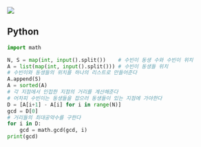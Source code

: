 [![](https://user-images.githubusercontent.com/54588441/201681931-f8423050-f4b9-459f-8a66-5ed40d3ab478.png)](https://acmicpc.net/problem/17087)

## Python
```python
import math

N, S = map(int, input().split())    # 수빈이 동생 수와 수빈이 위치
A = list(map(int, input().split())) # 수빈이 동생들 위치
# 수빈이와 동생들의 위치를 하나의 리스트로 만들어준다
A.append(S)
A = sorted(A)
# 각 지점에서 인접한 지점의 거리를 계산해준다
# 어차피 수빈이는 동생들을 잡으러 동생들이 있는 지점에 가야한다
D = [A[i+1] - A[i] for i in range(N)]
gcd = D[0]
# 거리들의 최대공약수를 구한다
for i in D:
    gcd = math.gcd(gcd, i)
print(gcd)
```